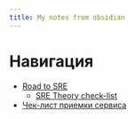 ```yaml
---
title: My notes from obsidian
---
```


# Навигация
- [Road to SRE](<./Road to SRE.md>)
  - [SRE Theory check-list](<.SRE Theory check-list.md>)
- [Чек-лист приемки сервиса](<./Чек-лист приемки сервиса.md>)
